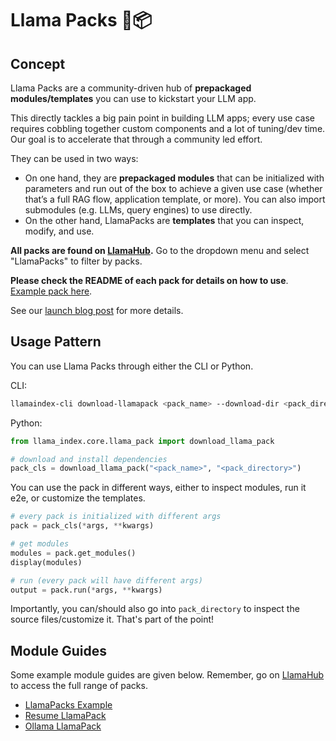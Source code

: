 # Llama Packs 🦙📦

## Concept

Llama Packs are a community-driven hub of **prepackaged modules/templates** you can use to kickstart your LLM app.

This directly tackles a big pain point in building LLM apps; every use case requires cobbling together custom components and a lot of tuning/dev time. Our goal is to accelerate that through a community led effort.

They can be used in two ways:

- On one hand, they are **prepackaged modules** that can be initialized with parameters and run out of the box to achieve a given use case (whether that’s a full RAG flow, application template, or more). You can also import submodules (e.g. LLMs, query engines) to use directly.
- On the other hand, LlamaPacks are **templates** that you can inspect, modify, and use.

**All packs are found on [LlamaHub](https://llamahub.ai/).** Go to the dropdown menu and select "LlamaPacks" to filter by packs.

**Please check the README of each pack for details on how to use**. [Example pack here](https://llamahub.ai/l/llama_packs-voyage_query_engine).

See our [launch blog post](https://blog.llamaindex.ai/introducing-llama-packs-e14f453b913a) for more details.

## Usage Pattern

You can use Llama Packs through either the CLI or Python.

CLI:

```bash
llamaindex-cli download-llamapack <pack_name> --download-dir <pack_directory>
```

Python:

```python
from llama_index.core.llama_pack import download_llama_pack

# download and install dependencies
pack_cls = download_llama_pack("<pack_name>", "<pack_directory>")
```

You can use the pack in different ways, either to inspect modules, run it e2e, or customize the templates.

```python
# every pack is initialized with different args
pack = pack_cls(*args, **kwargs)

# get modules
modules = pack.get_modules()
display(modules)

# run (every pack will have different args)
output = pack.run(*args, **kwargs)
```

Importantly, you can/should also go into `pack_directory` to inspect the source files/customize it. That's part of the point!

## Module Guides

Some example module guides are given below. Remember, go on [LlamaHub](https://llamahub.ai) to access the full range of packs.

- [LlamaPacks Example](/python/examples/llama_hub/llama_packs_example)
- [Resume LlamaPack](/python/examples/llama_hub/llama_pack_resume)
- [Ollama LlamaPack](/python/examples/llama_hub/llama_pack_ollama)
